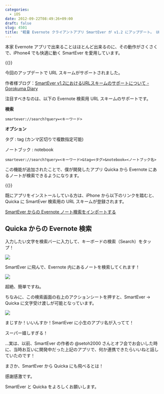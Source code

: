 ```yaml
---
categories:
  - iOS
date: 2012-09-22T08:49:26+09:00
draft: false
slug: 4501
title: "軽量 Evernote クライアントアプリ SmartEver が v1.2 にアップデート。 URL スキームによるノート検索に対応"
---
```


本家 Evernote アプリで出来ることはほとんど出来るのに、その動作がさくさくで、iPhone4 でも快適に動く SmartEver を愛用しています。

{{<app id="493990103" title="SmartEver 1.2（￥170）" src="https://a5.mzstatic.com/us/r1000/080/Purple/v4/53/f0/cc/53f0cc7e-ff22-5a04-b6f8-92e75ee5c6c0/mza_5251020485347599819.100x100-75.png">}}

今回のアップデートで URL スキームがサポートされました。

作者様ブログ：[SmartEver v1.2におけるURLスキームのサポートについて - Gorokuma Diary](http://d.hatena.ne.jp/gorokuma/20120917/1347915243)

注目すべきなのは、以下の Evernote 検索用 URL スキームのサポートです。

**検索**

```
smartever://search?query=<キーワード> 
```

**オプション**

タグ : tag (カンマ区切りで複数指定可能)

ノートブック : notebook

```
smartever://search?query=<キーワード>&tag=<タグ>&notebook=<ノートブック名>
```

この機能が追加されたことで、僕が開発したアプリ Quicka から Evernote にあるノートが検索できるようになります。

{{<app id="511606108" title="Quicka 1.8（￥85）" src="https://a3.mzstatic.com/us/r1000/093/Purple/v4/6c/81/43/6c81438e-a56e-3b58-bca2-9f770a06b16c/mza_3687391537383478282.100x100-75.png">}}

既にアプリをインストールしている方は、iPhone から以下のリンクを踏むと、Quicka に SmartEver 検索用の URL スキームが登録されます。

[SmartEver からの Evernote ノート検索をインポートする](quicka://add?title=SmartEverで検索する&url=smartever%3a%2f%2fsearch%3fquery%3d%3c%40%3e)

## Quicka からの Evernote 検索

入力したい文字を検索バーに入力して、キーボードの検索（Search）をタップ！

![](/images/2012/09/4501_1.png)

SmartEver に飛んで、Evernote 内にあるノートを検索してくれます！

![](/images/2012/09/4501_2.png)

超絶、簡単ですね。

ちなみに、この検索画面の右上のアクションシートを押すと、SmartEver → Quicka に文字受け渡しが可能となっています。

![](/images/2012/09/4501_3.png)

まじすか！いいんすか！SmartEver に小生のアプリ名が入ってて！

スーパー嬉しすぎる！

...実は、以前、SmartEver の作者の @setoh2000 さんとオフ会でお会いした時に、当時お互いに開発中だった上記のアプリで、何か連携できたらいいねと話していたのです！

まさか、SmartEver から Quicka にも飛べるとは！

感謝感激です。

SmartEver と Quicka をよろしくお願いします。

